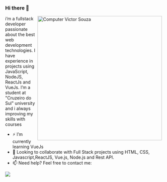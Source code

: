 ### Hi there 👋
<img src="https://raw.githubusercontent.com/MicaelliMedeiros/micaellimedeiros/master/image/computer-illustration.png" min-width="400px" max-width="400px" width="400px" align="right" alt="Computer Victor Souza">
i’m a fullstack developer passionate about the best web development technologies. I have experience in projects using JavaScript, NodeJS, ReactJs and VueJs. I’m a student at "Cruzeiro do Sul" university and i always improving my skills with courses 


- ⚡ I’m currently learning VueJs
- 💜 Looking to collaborate with Full Stack projects using HTML, CSS, Javascript,ReactJS, Vue.js, Node.js and Rest API.
- 📫 Need help? Feel free to contact me:
<p align="left">
  <a href="https://www.linkedin.com/in/danilo-fossatto-531542206/" target="_blank" alt="Linkedin">
    <img src="https://img.shields.io/badge/LinkedIn-1C1C1C?style=for-the-badge&logo=linkedin&logoColor=8A2BE2"/>
  </a>
 
</p>  

